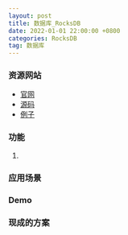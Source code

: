 ```yaml
---
layout: post
title: 数据库_RocksDB
date: 2022-01-01 22:00:00 +0800
categories: RocksDB
tag: 数据库
---
```


### 资源网站
- [官网]()
- [源码]()
- [例子]()

### 功能
1. 


### 应用场景


### Demo


### 现成的方案
